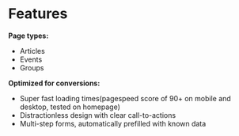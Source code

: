 # Features

**Page types:**

- Articles
- Events
- Groups

**Optimized for conversions:**

- Super fast loading times(pagespeed score of 90+ on mobile and desktop, tested on homepage)
- Distractionless design with clear call-to-actions
- Multi-step forms, automatically prefilled with known data
